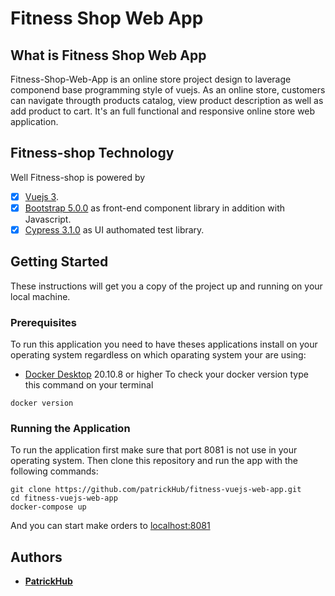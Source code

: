 # Fitness Shop Web App 

## What is Fitness Shop Web App 

Fitness-Shop-Web-App is an online store project design to laverage componend base programming style of vuejs. As an online store, customers can navigate througth products catalog, view product description as well as add product to cart. It's an full functional and responsive online store web application.


## Fitness-shop Technology

Well Fitness-shop is powered by

- [x] [Vuejs 3](https://vuejs.org/guide/introduction.html).
- [x] [Bootstrap 5.0.0](https://getbootstrap.com/) as front-end component library in addition with Javascript.
- [x] [Cypress 3.1.0](https://www.cypress.io/blog/2021/04/06/getting-start-with-cypress-component-testing-vue-2-3/) as UI authomated test library.

## Getting Started

These instructions will get you a copy of the project up and running on your local machine.

### Prerequisites

To run this application you need to have theses applications install on your operating system regardless on which oparating system your are using:

- [Docker Desktop](https://www.docker.com/products/docker-desktop) 20.10.8 or higher
  To check your docker version type this command on your terminal

```
docker version
```

### Running the Application

To run the application first make sure that port 8081 is not use in your operating system.
Then clone this repository and run the app with the following commands:

```
git clone https://github.com/patrickHub/fitness-vuejs-web-app.git
cd fitness-vuejs-web-app
docker-compose up
```

And you can start make orders to [localhost:8081](http://localhost:8081/)

## Authors

- **[PatrickHub](https://github.com/patrickHub)**
